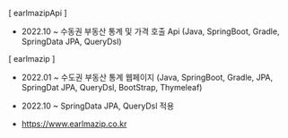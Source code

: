 [ earlmazipApi ]
- 2022.10 ~ 수동권 부동산 통계 및 가격 호출 Api (Java, SpringBoot, Gradle, SpringData JPA, QueryDsl)

[ earlmazip ]
- 2022.01 ~ 수도권 부동산 통계 웹페이지 (Java, SpringBoot, Gradle, JPA, SpringDat JPA, QueryDsl, BootStrap, Thymeleaf)

- 2022.10 ~ SpringData JPA, QueryDsl 적용

- https://www.earlmazip.co.kr
